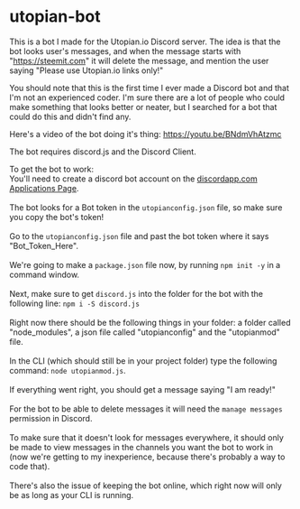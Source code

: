 # utopian-bot
This is a bot I made for the Utopian.io Discord server. 
The idea is that the bot looks user's messages, and when the message starts with "https://steemit.com" it will delete the message, and mention the user saying "Please use Utopian.io links only!"

You should note that this is the first time I ever made a Discord bot and that I'm not an experienced coder. I'm sure there are a lot of people who could make something that looks better or neater, but I searched for a bot that could do this and didn't find any. 

Here's a video of the bot doing it's thing: https://youtu.be/BNdmVhAtzmc

The bot requires discord.js and the Discord Client. 

To get the bot to work:<br>
You'll need to create a discord bot account on the [discordapp.com Applications Page](https://discordapp.com/developers/applications/me).<BR> <BR>
The bot looks for a Bot token in the `utopianconfig.json` file, so make sure you copy the bot's token!<BR> <BR>
Go to the `utopianconfig.json` file and past the bot token where it says "Bot_Token_Here". <BR> <BR>
  We're going to make a `package.json` file now, by running `npm init -y` in a command window. <BR><BR>
Next, make sure to get `discord.js` into the folder for the bot with the following line: `npm i -S discord.js` <BR> <BR>
Right now there should be the following things in your folder: a folder called "node_modules", a json file called "utopianconfig" and the "utopianmod" file. <BR> <BR>
In the CLI (which should still be in your project folder) type the following command: `node utopianmod.js`. <BR> <BR>
If everything went right, you should get a message saying "I am ready!" <BR> <BR>
For the bot to be able to delete messages it will need the `manage messages` permission in Discord. <BR> <BR>
To make sure that it doesn't look for messages everywhere, it should only be made to view messages in the channels you want the bot to work in (now we're getting to my inexperience, because there's probably a way to code that). 
  <BR> <BR>
    There's also the issue of keeping the bot online, which right now will only be as long as your CLI is running.
